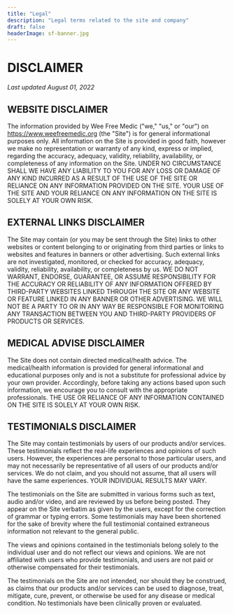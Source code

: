 ```yaml
---
title: "Legal"
description: "Legal terms related to the site and company"
draft: false
headerImage: sf-banner.jpg
---
```


# DISCLAIMER

*Last updated August 01, 2022*

## WEBSITE DISCLAIMER

The information provided by Wee Free Medic ("we," "us," or "our") on https://www.weefreemedic.org (the "Site") is for general informational purposes only. All information on the Site is provided in good faith, however we make no representation or warranty of any kind, express or implied, regarding the accuracy, adequacy, validity, reliability, availability, or completeness of any information on the Site. UNDER NO CIRCUMSTANCE SHALL WE HAVE ANY LIABILITY TO YOU FOR ANY LOSS OR DAMAGE OF ANY KIND INCURRED AS A RESULT OF THE USE OF THE SITE OR RELIANCE ON ANY INFORMATION PROVIDED ON THE SITE. YOUR USE OF THE SITE AND YOUR RELIANCE ON ANY INFORMATION ON THE SITE IS SOLELY AT YOUR OWN RISK.

## EXTERNAL LINKS DISCLAIMER

The Site may contain (or you may be sent through the Site) links to other websites or content belonging to or originating from third parties or links to websites and features in banners or other advertising. Such external links are not investigated, monitored, or checked for accuracy, adequacy, validity, reliability, availability, or completeness by us. WE DO NOT WARRANT, ENDORSE, GUARANTEE, OR ASSUME RESPONSIBILITY FOR THE ACCURACY OR RELIABILITY OF ANY INFORMATION OFFERED BY THIRD-PARTY WEBSITES LINKED THROUGH THE SITE OR ANY WEBSITE OR FEATURE LINKED IN ANY BANNER OR OTHER ADVERTISING. WE WILL NOT BE A PARTY TO OR IN ANY WAY BE RESPONSIBLE FOR MONITORING ANY TRANSACTION BETWEEN YOU AND THIRD-PARTY PROVIDERS OF PRODUCTS OR SERVICES.

## MEDICAL ADVISE DISCLAIMER

The Site does not contain directed medical/health advice. The medical/health information is provided for general informational and educational purposes only and is not a substitute for professional advice by your own provider. Accordingly, before taking any actions based upon such information, we encourage you to consult with the appropriate professionals. THE USE OR RELIANCE OF ANY INFORMATION CONTAINED ON THE SITE IS SOLELY AT YOUR OWN RISK.

## TESTIMONIALS DISCLAIMER

The Site may contain testimonials by users of our products and/or services. These testimonials reflect the real-life experiences and opinions of such users. However, the experiences are personal to those particular users, and may not necessarily be representative of all users of our products and/or services. We do not claim, and you should not assume, that all users will have the same experiences. YOUR INDIVIDUAL RESULTS MAY VARY.

The testimonials on the Site are submitted in various forms such as text, audio and/or video, and are reviewed by us before being posted. They appear on the Site verbatim as given by the users, except for the correction of grammar or typing errors. Some testimonials may have been shortened for the sake of brevity where the full testimonial contained extraneous information not relevant to the general public.

The views and opinions contained in the testimonials belong solely to the individual user and do not reflect our views and opinions. We are not affiliated with users who provide testimonials, and users are not paid or otherwise compensated for their testimonials.

The testimonials on the Site are not intended, nor should they be construed, as claims that our products and/or services can be used to diagnose, treat, mitigate, cure, prevent, or otherwise be used for any disease or medical condition. No testimonials have been clinically proven or evaluated.
